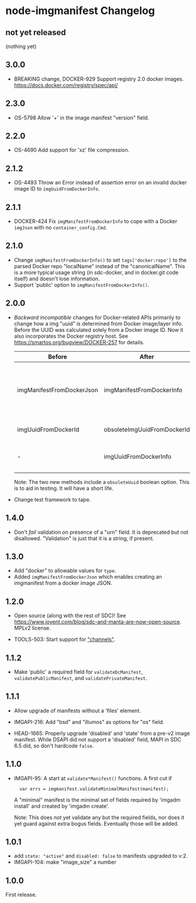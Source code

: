 # node-imgmanifest Changelog

## not yet released

(nothing yet)

## 3.0.0

- BREAKING change, DOCKER-929 Support registry 2.0 docker images.
  https://docs.docker.com/registry/spec/api/

## 2.3.0

- OS-5798 Allow '+' in the image manifest "version" field.

## 2.2.0

- OS-4690 Add support for 'xz' file compression.

## 2.1.2

- OS-4493 Throw an Error instead of assertion error on an invalid docker image ID
  to `imgUuidFromDockerInfo`.


## 2.1.1

- DOCKER-424 Fix `imgManifestFromDockerInfo` to cope with a Docker `imgJson` with no
  `container_config.Cmd`.


## 2.1.0

- Change `imgManifestFromDockerInfo()` to set `tags['docker:repo']` to
  the parsed Docker repo "localName" instead of the "canonicalName".
  This is a more typical usage string (in sdc-docker, and in docker.git
  code itself) and doesn't lose information.
- Support 'public' option to `imgManifestFromDockerInfo()`.


## 2.0.0

-   *Backward incompatible* changes for Docker-related APIs primarily to change
    how a img "uuid" is determined from Docker image/layer info. Before the
    UUID was calculated solely from a Docker image ID. Now it also incorporates
    the Docker registry host. See <https://smartos.org/bugview/DOCKER-257> for
    details.

    | Before | After | Details |
    | ------ | ----- | ------- |
    | imgManifestFromDockerJson | imgManifestFromDockerInfo   | Now *requires* the 'repo' input arg and instead of a string it should be the object as from `require('docker-registry-client').parseRepo()` |
    | imgUuidFromDockerId       | obsoleteImgUuidFromDockerId | Change to using `imgUuidFromDockerInfo` instead. |
    | -                         | imgUuidFromDockerInfo       | The new method for determining the img "uuid", requires the repo host now. |

    Note: The two new methods include a `obsoleteUuid` boolean option. This is
    to aid in testing. It will have a short life.

- Change test framework to tape.


## 1.4.0

- Don't *fail* validation on presence of a "urn" field. It is deprecated but
  not disallowed. "Validation" is just that it is a string, if present.


## 1.3.0

- Add "docker" to allowable values for `type`.
- Added `imgManifestFromDockerJson` which enables creating an imgmanifest
  from a docker image JSON.


## 1.2.0

- Open source (along with the rest of SDC)!  See
  <https://www.joyent.com/blog/sdc-and-manta-are-now-open-source>.
  MPLv2 license.

- TOOLS-503: Start support for
  ["channels"](https://github.com/joyent/sdc-imgapi/blob/master/docs/index.md#channels).

## 1.1.2

- Make 'public' a required field for `validateDcManifest`, `validatePublicManifest`,
  and `validatePrivateManifest`.

## 1.1.1

- Allow upgrade of manifests without a 'files' element.

- IMGAPI-216: Add "bsd" and "illumos" as options for "os" field.

- HEAD-1665: Properly upgrade 'disabled' and 'state' from a pre-v2 image
  manifest. While DSAPI did not support a 'disabled' field, MAPI in
  SDC 6.5 did, so don't hardcode `false`.

## 1.1.0

- IMGAPI-95: A start at `validate*Manifest()` functions. A first cut if

        var errs = imgmanifest.validateMinimalManifest(manifest);

  A "minimal" manifest is the minimal set of fields required by 'imgadm
  install' and created by 'imgadm create'.

  Note: This does *not* yet validate any but the required fields, nor does
  it yet guard against extra bogus fields. Eventually those will be added.

## 1.0.1

- add `state: "active"` and `disabled: false` to manifests upgraded to v:2.
- IMGAPI-104: make "image_size" a number

## 1.0.0

First release.
